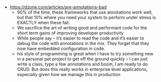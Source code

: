 - https://dzone.com/articles/are-annotations-bad
  - 90% of the time, these frameworks that use annotations work well, but that 10% where you need your system to perform under stress is EXACTLY when these fail.
  - We sacrifice the art of writing good and performant code for the short term gains of improving developer productivity
  - While people say – it’s easier to read the code and it’s easier to debug the code with annotations in the mix. They forget that they now have embedded configuration in code.
  - his style of programming is great when I have to try something new in a personal pet project to get off the ground quickly – I can just write a class, type a few annotations and boom, I am ready to do CRUD. But does this really works in enterprise level applications, especially given how we manage this in production
